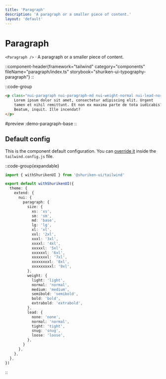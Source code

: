 ```yaml
---
title: 'Paragraph'
description: 'A paragraph or a smaller piece of content.'
layout: 'default'
---
```


# Paragraph

`<Paragraph />` · A paragraph or a smaller piece of content.

::component-header{framework="tailwind" category="components" fileName="paragraph/index.ts" storybook="shuriken-ui-typography-paragraph"}
::

::code-group

```html [demo-paragraph-base.html]
<p class="nui-paragraph nui-paragraph-md nui-weight-normal nui-lead-normal">
    Lorem ipsum dolor sit amet, consectetur adipiscing elit. Urgent 
    tamen et nihil remittunt. Et non ex maxima parte de tota iudicabis? 
    Beatum, inquit. Ille incendat?
</p>
```

#preview
:demo-paragraph-base
::

## Default config

This is the component default configuration. You can [override it](/docs/tailwind/theming/configuration) inside the `tailwind.config.js` file.

::code-group{expandable}

```ts [tailwind.config.ts]
import { withShurikenUI } from '@shuriken-ui/tailwind'

export default withShurikenUI({
  theme: {
    extend: {
      nui: {
        paragraph: {
          size: {
            xs: 'xs',
            sm: 'sm',
            md: 'base',
            lg: 'lg',
            xl: 'xl',
            xxl: '2xl',
            xxxl: '3xl',
            xxxxl: '4xl',
            xxxxxl: '5xl',
            xxxxxxl: '6xl',
            xxxxxxxl: '7xl',
            xxxxxxxxl: '8xl',
            xxxxxxxxxl: '9xl',
          },
          weight: {
            light: 'light',
            normal: 'normal',
            medium: 'medium',
            semibold: 'semibold',
            bold: 'bold',
            extrabold: 'extrabold',
          },
          lead: {
            none: 'none',
            normal: 'normal',
            tight: 'tight',
            snug: 'snug',
            loose: 'loose',
          },
        }
      },
    },
  },
})
```
::